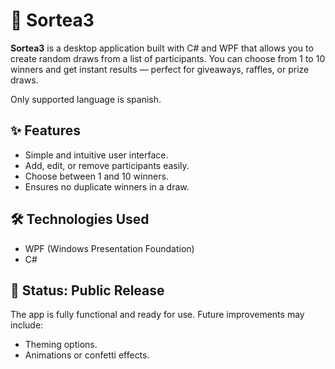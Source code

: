 # 🎲 Sortea3

**Sortea3** is a desktop application built with C# and WPF that allows you to create random draws from a list of participants. You can choose from 1 to 10 winners and get instant results — perfect for giveaways, raffles, or prize draws.

Only supported language is spanish.

## ✨ Features
- Simple and intuitive user interface.
- Add, edit, or remove participants easily.
- Choose between 1 and 10 winners.
- Ensures no duplicate winners in a draw.

## 🛠️ Technologies Used
- WPF (Windows Presentation Foundation)
- C#

## 📌 Status: Public Release
The app is fully functional and ready for use. Future improvements may include:
- Theming options.
- Animations or confetti effects.




